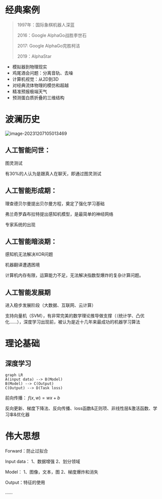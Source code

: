 # 经典案例

> 1997年：国际象棋机器人深蓝
>
> 2016：Google AlphaGo战胜李世石
>
> 2017: Google AlphaGo完胜柯洁
>
> 2019：AlphaStar

* 模拟器到物理现实
* 鸡尾酒会问题：分离音轨、去噪
* 计算机视觉：从2D到3D
* 对经典流体物理的模仿和超越
* 精准预报极端天气
* 预测蛋白质折叠的三维结构



# 波澜历史

![image-20231207105013469](C:\Users\qian\AppData\Roaming\Typora\typora-user-images\image-20231207105013469.png)

## 人工智能问世：

图灵测试

有30%的人认为是跟真人在聊天，即通过图灵测试

## 人工智能形成期：

理查德贝尔曼提出贝尔曼方程，奠定了强化学习基础

弗兰奇罗森布拉特提出感知机模型，是最简单的神经网络

专家系统的出现

## 人工智能暗淡期：

感知机无法解决XOR问题

机器翻译遭遇困境

计算机内存有限，运算能力不足，无法解决指数型爆炸的复杂计算问题。

## 人工智能发展期

进入稳步发展阶段（大数据、互联网、云计算）

支持向量机（SVM），有非常完美的数学理论推导做支撑（（统计学、凸优化……），深度学习出现前，被认为是近十几年来最成功的机器学习算法

# 理论基础

## 深度学习

```mermaid
graph LR
A(input data) --> B(Model)
B(Model) --> C(Output)
C(Output) --> D(Task loss)
```

前向传播： $f(x,w)=wx+b$

反向更新、梯度下降法、反向传播、loss函数&正则项、非线性层&激活函数、学习率&优化器

# 伟大思想

Forward：防止过拟合

Input data： 1、数据增强		2、划分领域

Model： 1、图像，文本，图		2、梯度爆炸和消失

Output：特征的使用

……